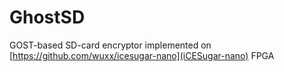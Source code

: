 # GhostSD
GOST-based SD-card encryptor implemented on [https://github.com/wuxx/icesugar-nano](iCESugar-nano) FPGA
